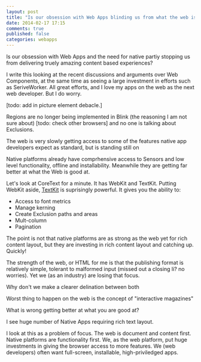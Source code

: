 ```yaml
---
layout: post
title: "Is our obsession with Web Apps blinding us from what the web is good at?"
date: 2014-02-17 17:15
comments: true
published: false
categories: webapps
---
```


Is our obsession with Web Apps and the need for native partiy stopping us from delivering truely amazing content based experiences?

I write this looking at the recent discussions and arguments over Web Components, at the same time as seeing a large investment in efforts such as SeriveWorker.  All great efforts, and I love my apps on the web as the next web developer.  But I do worry.

[todo: add in picture element debacle.]

Regions are no longer being implemented in Blink (the reasoning I am not sure about) [todo: check other browsers] and no one is talking about Exclusions.

The web is very slowly getting access to some of the features native app developers expect as standard, but is standing still on 

Native platforms already have comprhensive access to Sensors and low level functionality, offline and installability.  Meanwhile they are getting far better at what the Web is good at.  

Let's look at CoreText for a minute.  It has WebKit and TextKit.  Putting WebKit aside, [TextKit](https://developer.apple.com/library/ios/documentation/StringsTextFonts/Conceptual/TextAndWebiPhoneOS/CustomTextProcessing/CustomTextProcessing.html#//apple_ref/doc/uid/TP40009542-CH4-SW1) is suprisingly powerful.  It gives you the ability to:

*  Access to font metrics
*  Manage kerning
*  Create Exclusion paths and areas
*  Mult-column
*  Pagination

The point is not that native platforms are as strong as the web yet for rich content layout, but they are investing in rich content layout and catching up. Quickly!

The strength of the web, or HTML for me is that the publishing format is relatively simple, tolerant to malformed input (missed out a closing li? no worries).  Yet we (as an industry) are losing that focus.

Why don't we make a clearer delination between both

Worst thing to happen on the web is the concept of "interactive magazines"

What is wrong getting better at what you are good at?

I see huge number of Native Apps requiring rich text layout.

I look at this as a problem of focus.  The web is document and content first.  Native platforms are functionality first.  We, as the web platform, put huge investments in giving the browser access to more features.  We (web developers) often want full-screen, installable, high-priviledged apps.
